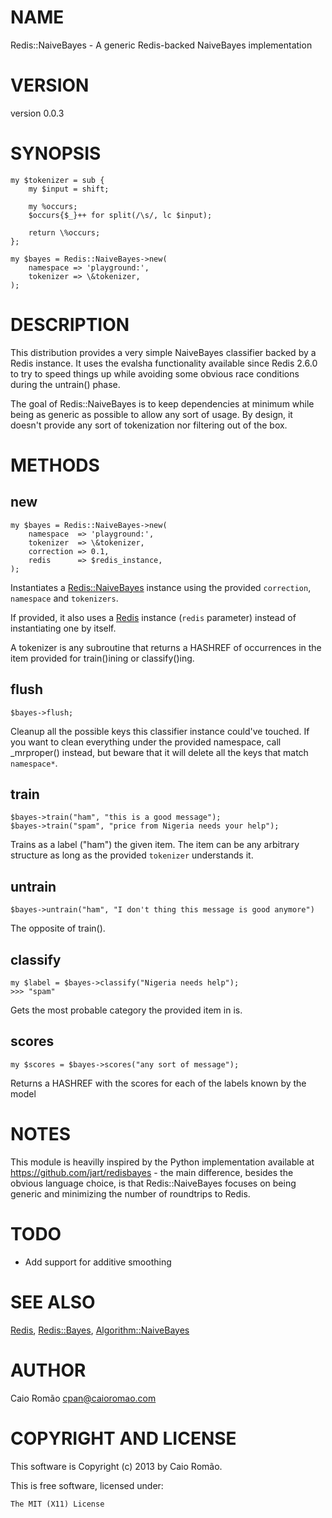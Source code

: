 # NAME

Redis::NaiveBayes - A generic Redis-backed NaiveBayes implementation

# VERSION

version 0.0.3

# SYNOPSIS

    my $tokenizer = sub {
        my $input = shift;

        my %occurs;
        $occurs{$_}++ for split(/\s/, lc $input);

        return \%occurs;
    };

    my $bayes = Redis::NaiveBayes->new(
        namespace => 'playground:',
        tokenizer => \&tokenizer,
    );

# DESCRIPTION

This distribution provides a very simple NaiveBayes classifier
backed by a Redis instance. It uses the evalsha functionality
available since Redis 2.6.0 to try to speed things up while
avoiding some obvious race conditions during the untrain() phase.

The goal of Redis::NaiveBayes is to keep dependencies at
minimum while being as generic as possible to allow any sort
of usage. By design, it doesn't provide any sort of tokenization
nor filtering out of the box.

# METHODS

## new

    my $bayes = Redis::NaiveBayes->new(
        namespace  => 'playground:',
        tokenizer  => \&tokenizer,
        correction => 0.1,
        redis      => $redis_instance,
    );

Instantiates a [Redis::NaiveBayes](http://search.cpan.org/perldoc?Redis::NaiveBayes) instance using the provided
`correction`, `namespace` and `tokenizers`.

If provided, it also uses a [Redis](http://search.cpan.org/perldoc?Redis) instance (`redis` parameter)
instead of instantiating one by itself.

A tokenizer is any subroutine that returns a HASHREF of occurrences
in the item provided for train()ining or classify()ing.

## flush

    $bayes->flush;

Cleanup all the possible keys this classifier instance could've
touched. If you want to clean everything under the provided namespace,
call \_mrproper() instead, but beware that it will delete all the
keys that match `namespace*`.

## train

    $bayes->train("ham", "this is a good message");
    $bayes->train("spam", "price from Nigeria needs your help");

Trains as a label ("ham") the given item. The item can be any arbitrary
structure as long as the provided `tokenizer` understands it.

## untrain

    $bayes->untrain("ham", "I don't thing this message is good anymore")

The opposite of train().

## classify

    my $label = $bayes->classify("Nigeria needs help");
    >>> "spam"

Gets the most probable category the provided item in is.

## scores

    my $scores = $bayes->scores("any sort of message");

Returns a HASHREF with the scores for each of the labels known by the model

# NOTES

This module is heavilly inspired by the Python implementation
available at https://github.com/jart/redisbayes - the main
difference, besides the obvious language choice, is that
Redis::NaiveBayes focuses on being generic and minimizing
the number of roundtrips to Redis.

# TODO

- Add support for additive smoothing

# SEE ALSO

[Redis](http://search.cpan.org/perldoc?Redis), [Redis::Bayes](http://search.cpan.org/perldoc?Redis::Bayes), [Algorithm::NaiveBayes](http://search.cpan.org/perldoc?Algorithm::NaiveBayes)

# AUTHOR

Caio Romão <cpan@caioromao.com>

# COPYRIGHT AND LICENSE

This software is Copyright (c) 2013 by Caio Romão.

This is free software, licensed under:

    The MIT (X11) License
